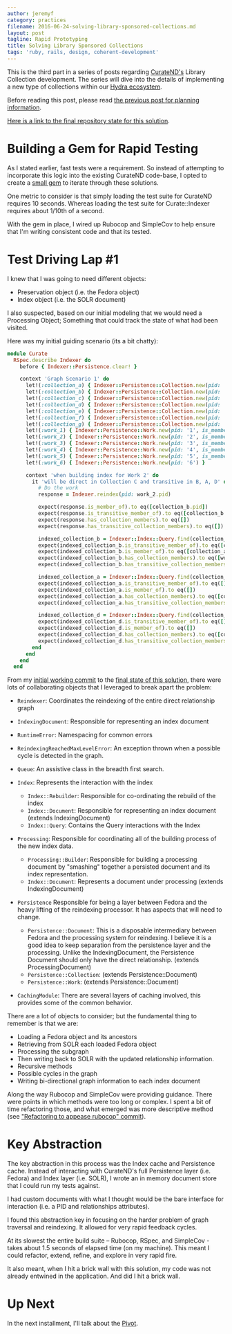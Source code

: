 ```yaml
---
author: jeremyf
category: practices
filename: 2016-06-24-solving-library-sponsored-collections.md
layout: post
tagline: Rapid Prototyping
title: Solving Library Sponsored Collections
tags: 'ruby, rails, design, coherent-development'
---
```


This is the third part in a series of posts regarding [CurateND's](https://curate.nd.edu/) Library Collection development. The series will dive into the details of implementing a new type of collections within our [Hydra ecosystem](https://projecthydra.org/).

Before reading this post, please read [the previous post for planning information](/practices/2016-06-23-planning-library-sponsored-collections).

[Here is a link to the final repository state for this solution](https://github.com/ndlib/curate-indexer/tree/298746c).

# Building a Gem for Rapid Testing

As I stated earlier, fast tests were a requirement. So instead of attempting to incorporate this logic into the existing CurateND code-base, I opted to create a [small gem](https://github.com/ndlib/curate-indexer) to iterate through these solutions.

One metric to consider is that simply loading the test suite for CurateND requires 10 seconds. Whereas loading the test suite for Curate::Indexer requires about 1/10th of a second.

With the gem in place, I wired up Rubocop and SimpleCov to help ensure that I'm writing consistent code and that its tested.

# Test Driving Lap #1

I knew that I was going to need different objects:

- Preservation object (i.e. the Fedora object)
- Index object (i.e. the SOLR document)

I also suspected, based on our initial modeling that we would need a Processing Object; Something that could track the state of what had been visited.

Here was my initial guiding scenario (its a bit chatty):

```ruby
module Curate
  RSpec.describe Indexer do
    before { Indexer::Persistence.clear! }

    context 'Graph Scenario 1' do
      let!(:collection_a) { Indexer::Persistence::Collection.new(pid: 'a') }
      let!(:collection_b) { Indexer::Persistence::Collection.new(pid: 'b', is_member_of: [collection_a.pid, collection_d.pid]) }
      let!(:collection_c) { Indexer::Persistence::Collection.new(pid: 'c', is_member_of: [collection_b.pid]) }
      let!(:collection_d) { Indexer::Persistence::Collection.new(pid: 'd') }
      let!(:collection_e) { Indexer::Persistence::Collection.new(pid: 'e') }
      let!(:collection_f) { Indexer::Persistence::Collection.new(pid: 'f') }
      let!(:collection_g) { Indexer::Persistence::Collection.new(pid: 'g') }
      let!(:work_1) { Indexer::Persistence::Work.new(pid: '1', is_member_of: [collection_a.pid, collection_e.pid]) }
      let!(:work_2) { Indexer::Persistence::Work.new(pid: '2', is_member_of: [collection_b.pid]) }
      let!(:work_3) { Indexer::Persistence::Work.new(pid: '3', is_member_of: [collection_c.pid]) }
      let!(:work_4) { Indexer::Persistence::Work.new(pid: '4', is_member_of: [collection_d.pid]) }
      let!(:work_5) { Indexer::Persistence::Work.new(pid: '5', is_member_of: [collection_f.pid]) }
      let!(:work_6) { Indexer::Persistence::Work.new(pid: '6') }

      context 'when building index for Work 2' do
        it 'will be direct in Collection C and transitive in B, A, D' do
          # Do the work
          response = Indexer.reindex(pid: work_2.pid)

          expect(response.is_member_of).to eq([collection_b.pid])
          expect(response.is_transitive_member_of).to eq([collection_b.pid, collection_a.pid, collection_d.pid])
          expect(response.has_collection_members).to eq([])
          expect(response.has_transitive_collection_members).to eq([])

          indexed_collection_b = Indexer::Index::Query.find(collection_b.pid)
          expect(indexed_collection_b.is_transitive_member_of).to eq([collection_a.pid, collection_d.pid])
          expect(indexed_collection_b.is_member_of).to eq([collection_a.pid, collection_d.pid])
          expect(indexed_collection_b.has_collection_members).to eq([work_2.pid])
          expect(indexed_collection_b.has_transitive_collection_members).to eq([work_2.pid])

          indexed_collection_a = Indexer::Index::Query.find(collection_a.pid)
          expect(indexed_collection_a.is_transitive_member_of).to eq([])
          expect(indexed_collection_a.is_member_of).to eq([])
          expect(indexed_collection_a.has_collection_members).to eq([collection_b.pid])
          expect(indexed_collection_a.has_transitive_collection_members.sort).to eq([work_2.pid, collection_b.pid].sort)

          indexed_collection_d = Indexer::Index::Query.find(collection_d.pid)
          expect(indexed_collection_d.is_transitive_member_of).to eq([])
          expect(indexed_collection_d.is_member_of).to eq([])
          expect(indexed_collection_d.has_collection_members).to eq([collection_b.pid])
          expect(indexed_collection_d.has_transitive_collection_members.sort).to eq([work_2.pid, collection_b.pid].sort)
        end
      end
    end
  end
```

From my [initial working commit](https://github.com/ndlib/curate-indexer/tree/235a066) to the [final state of this solution](https://github.com/ndlib/curate-indexer/tree/298746c), there were lots of collaborating objects that I leveraged to break apart the problem:

- `Reindexer`: Coordinates the reindexing of the entire direct relationship graph
- `IndexingDocument`: Responsible for representing an index document
- `RuntimeError`: Namespacing for common errors
- `ReindexingReachedMaxLevelError`: An exception thrown when a possible cycle is detected in the graph.
- `Queue`: An assistive class in the breadth first search.
- `Index`: Represents the interaction with the index

  - `Index::Rebuilder`: Responsible for co-ordinating the rebuild of the index
  - `Index::Document`: Responsible for representing an index document (extends IndexingDocument)
  - `Index::Query`: Contains the Query interactions with the Index

- `Processing`: Responsible for coordinating all of the building process of the new index data.

  - `Processing::Builder`: Responsible for building a processing document by "smashing" together a persisted document and its index representation.
  - `Index::Document`: Represents a document under processing (extends IndexingDocument)

- `Persistence` Responsible for being a layer between Fedora and the heavy lifting of the reindexing processor. It has aspects that will need to change.

  - `Persistence::Document`: This is a disposable intermediary between Fedora and the processing system for reindexing. I believe it is a good idea to keep separation from the persistence layer and the processing. Unlike the IndexingDocument, the Persistence Document should only have the direct relationship. (extends ProcessingDocument)
  - `Persistence::Collection`: (extends Persistence::Document)
  - `Persistence::Work`: (extends Persistence::Document)

- `CachingModule`: There are several layers of caching involved, this provides some of the common behavior.

There are a lot of objects to consider; but the fundamental thing to remember is that we are:

- Loading a Fedora object and its ancestors
- Retrieving from SOLR each loaded Fedora object
- Processing the subgraph
- Then writing back to SOLR with the updated relationship information.
- Recursive methods
- Possible cycles in the graph
- Writing bi-directional graph information to each index document

Along the way Rubocop and SimpleCov were providing guidance. There were points in which methods were too long or complex. I spent a bit of time refactoring those, and what emerged was more descriptive method (see ["Refactoring to appease rubocop" commit](https://github.com/ndlib/curate-indexer/commit/424924b1b42e1d24bc2314c7369290f4c880dad5)).

# Key Abstraction

The key abstraction in this process was the Index cache and Persistence cache. Instead of interacting with CurateND's full Persistence layer (i.e. Fedora) and Index layer (i.e. SOLR), I wrote an in memory document store that I could run my tests against.

I had custom documents with what I thought would be the bare interface for interaction (i.e. a PID and relationships attributes).

I found this abstraction key in focusing on the harder problem of graph traversal and reindexing. It allowed for very rapid feedback cycles.

At its slowest the entire build suite – Rubocop, RSpec, and SimpleCov - takes about 1.5 seconds of elapsed time (on my machine). This meant I could refactor, extend, refine, and explore in very rapid fire.

It also meant, when I hit a brick wall with this solution, my code was not already entwined in the application. And did I hit a brick wall.

# Up Next

In the next installment, I'll talk about the [Pivot](/posts/2016-07-14-pivoting-towards-library-sponsored-collections.md).
